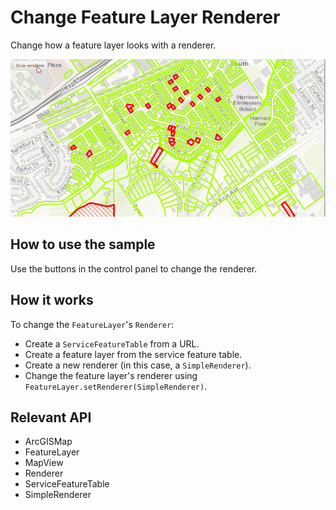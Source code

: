 # Change Feature Layer Renderer

Change how a feature layer looks with a renderer.

![](ChangeFeatureLayerRenderer.gif)

## How to use the sample

Use the buttons in the control panel to change the renderer.

## How it works

To change the `FeatureLayer`'s `Renderer`:


  * Create a `ServiceFeatureTable` from a URL.
  * Create a feature layer from the service feature table.
  * Create a new renderer (in this case, a `SimpleRenderer`).
  * Change the feature layer's renderer using `FeatureLayer.setRenderer(SimpleRenderer)`.


## Relevant API


  * ArcGISMap
  * FeatureLayer
  * MapView
  * Renderer
  * ServiceFeatureTable
  * SimpleRenderer


